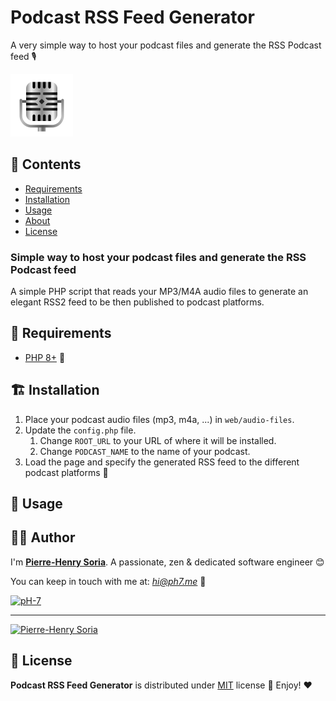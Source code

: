 # Podcast RSS Feed Generator

A very simple way to host your podcast files and generate the RSS Podcast feed 🎙

![Simple Podcast Generator](podcast-feed-generator.png)

## :book: Contents

- [Requirements](#hammer-requirements)
- [Installation](#building_construction-installation)
- [Usage](#thought_balloon-usage)
- [About](#cook-author)
- [License](#page_with_curl-license)

### Simple way to host your podcast files and generate the RSS Podcast feed

A simple PHP script that reads your MP3/M4A audio files to generate an elegant RSS2 feed to be then published to podcast
platforms.

## :hammer: Requirements

* [PHP 8+](https://www.php.net/releases/8.0/en.php) 🐘

## :building_construction: Installation

1. Place your podcast audio files (mp3, m4a, ...) in `web/audio-files`.
2. Update the `config.php` file.
   1. Change `ROOT_URL` to your URL of where it will be installed.
   2. Change `PODCAST_NAME` to the name of your podcast.
3. Load the page and specify the generated RSS feed to the different podcast platforms 🚀

## :thought_balloon: Usage

<!-- Add what you need here -->

## :cook: Author

I'm **[Pierre-Henry Soria](https://ph7.me)**. A passionate, zen &amp; dedicated software engineer 😊

You can keep in touch with me at: *hi@ph7.me* 📮

[![pH-7][github-image]](https://github.com/pH-7)

---

[![Pierre-Henry Soria](https://www.gravatar.com/avatar/a210fe61253c43c869d71eaed0e90149?s=200&r=g&d=mp)](https://ph7.me "Pierre-Henry Soria")

## :page_with_curl: License

**Podcast RSS Feed Generator** is distributed under [MIT](https://opensource.org/licenses/MIT) license 🚀 Enjoy! ❤️

<!-- GitHub's Markdown reference links -->

[github-image]: https://img.shields.io/badge/GitHub-100000?style=for-the-badge&logo=github&logoColor=white

<!-- Was generated by README Generator CLI on 2021-12-24 https://github.com/pH-7/github-readme-generator-cli -->
